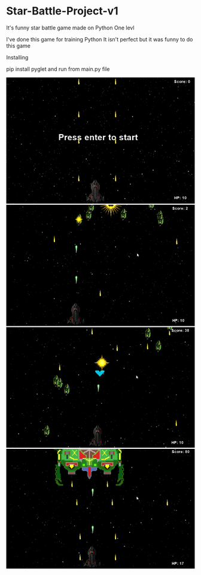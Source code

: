 # Star-Battle-Project-v1
It's funny star battle game made on Python
One levl

I've done this game for training Python
It isn't perfect but it was funny to do this game

Installing

pip install pyglet
and run from main.py file

![Image alt](https://github.com/Rxland/Star-Battle-Project-v1/raw/master/Capture.PNG)
![Image alt](https://github.com/Rxland/Star-Battle-Project-v1/raw/master/Capdffsdture.PNG)
![Image alt](https://github.com/Rxland/Star-Battle-Project-v1/raw/master/Captfdfsdfure.PNG)
![Image alt](https://github.com/Rxland/Star-Battle-Project-v1/raw/master/Capsddsddddture.PNG)
